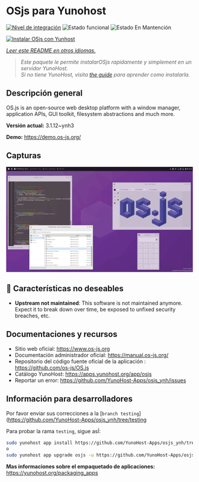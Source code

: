 <!--
Este archivo README esta generado automaticamente<https://github.com/YunoHost/apps/tree/master/tools/readme_generator>
No se debe editar a mano.
-->

# OSjs para Yunohost

[![Nivel de integración](https://dash.yunohost.org/integration/osjs.svg)](https://dash.yunohost.org/appci/app/osjs) ![Estado funcional](https://ci-apps.yunohost.org/ci/badges/osjs.status.svg) ![Estado En Mantención](https://ci-apps.yunohost.org/ci/badges/osjs.maintain.svg)

[![Instalar OSjs con Yunhost](https://install-app.yunohost.org/install-with-yunohost.svg)](https://install-app.yunohost.org/?app=osjs)

*[Leer este README en otros idiomas.](./ALL_README.md)*

> *Este paquete le permite instalarOSjs rapidamente y simplement en un servidor YunoHost.*  
> *Si no tiene YunoHost, visita [the guide](https://yunohost.org/install) para aprender como instalarla.*

## Descripción general

OS.js is an open-source web desktop platform with a window manager, application APIs, GUI toolkit, filesystem abstractions and much more.


**Versión actual:** 3.1.12~ynh3

**Demo:** <https://demo.os-js.org/>

## Capturas

![Captura de OSjs](./doc/screenshots/screenshot.png)

## :red_circle: Características no deseables

- **Upstream not maintained**: This software is not maintained anymore. Expect it to break down over time, be exposed to unfixed security breaches, etc.

## Documentaciones y recursos

- Sitio web oficial: <https://www.os-js.org>
- Documentación administrador oficial: <https://manual.os-js.org/>
- Repositorio del código fuente oficial de la aplicación : <https://github.com/os-js/OS.js>
- Catálogo YunoHost: <https://apps.yunohost.org/app/osjs>
- Reportar un error: <https://github.com/YunoHost-Apps/osjs_ynh/issues>

## Información para desarrolladores

Por favor enviar sus correcciones a la [`branch testing`](https://github.com/YunoHost-Apps/osjs_ynh/tree/testing

Para probar la rama `testing`, sigue asÍ:

```bash
sudo yunohost app install https://github.com/YunoHost-Apps/osjs_ynh/tree/testing --debug
o
sudo yunohost app upgrade osjs -u https://github.com/YunoHost-Apps/osjs_ynh/tree/testing --debug
```

**Mas informaciones sobre el empaquetado de aplicaciones:** <https://yunohost.org/packaging_apps>
